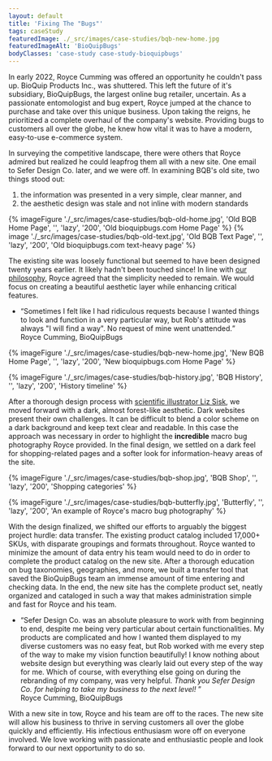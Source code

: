 ```yaml
---
layout: default
title: 'Fixing The "Bugs"'
tags: caseStudy
featuredImage: ./_src/images/case-studies/bqb-new-home.jpg
featuredImageAlt: 'BioQuipBugs'
bodyClasses: 'case-study case-study-bioquipbugs'
---
```


In early 2022, Royce Cumming was offered an opportunity he couldn't pass up. BioQuip Products Inc., was shuttered. This left the future of it's subsidiary, BioQuipBugs, the largest online bug retailer, uncertain. As a passionate entomologist and bug expert, Royce jumped at the chance to purchase and take over this unique business. Upon taking the reigns, he prioritized a complete overhaul of the company's website. Providing bugs to customers all over the globe, he knew how vital it was to have a modern, easy-to-use e-commerce system.

In surveying the competitive landscape, there were others that Royce admired but realized he could leapfrog them all with a new site. One email to Sefer Design Co. later, and we were off. In examining BQB's old site, two things stood out:

1. the information was presented in a very simple, clear manner, and
2. the aesthetic design was stale and not inline with modern standards

{% imageFigure './_src/images/case-studies/bqb-old-home.jpg', 'Old BQB Home Page', '', 'lazy', '200', 'Old bioquipbugs.com Home Page' %}
{% image './_src/images/case-studies/bqb-old-text.jpg', 'Old BQB Text Page', '', 'lazy', '200', 'Old bioquipbugs.com text-heavy page' %}

The existing site was loosely functional but seemed to have been designed twenty years earlier. It likely hadn't been touched since! In line with [our philosophy](/philosophy/), Royce agreed that the simplicity needed to remain. We would focus on creating a beautiful aesthetic layer while enhancing critical features.

<div class="endorsements">
  <ul class="endorsements-list">
    <li>
      <div class="wrapper-wide-med">
        <q>Sometimes I felt like I had ridiculous requests because I wanted things to look and function in a very particular way, but Rob's attitude was always "I will find a way". No request of mine went unattended.</q>
        <div class="attribution">Royce Cumming,
          <span>BioQuipBugs</span>
        </div>
      </div>
    </li>
  </ul>
</div>

{% imageFigure './_src/images/case-studies/bqb-new-home.jpg', 'New BQB Home Page', '', 'lazy', '200', 'New bioquipbugs.com Home Page' %}

{% imageFigure './_src/images/case-studies/bqb-history.jpg', 'BQB History', '', 'lazy', '200', 'History timeline' %}

After a thorough design process with [scientific illustrator Liz Sisk](https://www.lizsiskillustration.com/), we moved forward with a dark, almost forest-like aesthetic. Dark websites present their own challenges. It can be difficult to blend a color scheme on a dark background and keep text clear and readable. In this case the approach was necessary in order to highlight the **incredible** macro bug photography Royce provided. In the final design, we settled on a dark feel for shopping-related pages and a softer look for information-heavy areas of the site.

{% imageFigure './_src/images/case-studies/bqb-shop.jpg', 'BQB Shop', '', 'lazy', '200', 'Shopping categories' %}

{% imageFigure './_src/images/case-studies/bqb-butterfly.jpg', 'Butterfly', '', 'lazy', '200', 'An example of Royce\'s macro bug photography' %}

With the design finalized, we shifted our efforts to arguably the biggest project hurdle: data transfer. The existing product catalog included 17,000+ SKUs, with disparate groupings and formats throughout. Royce wanted to minimize the amount of data entry his team would need to do in order to complete the product catalog on the new site. After a thorough education on bug taxonomies, geographies, and more, we built a transfer tool that saved the BioQuipBugs team an immense amount of time entering and checking data. In the end, the new site has the complete product set, neatly organized and cataloged in such a way that makes administration simple and fast for Royce and his team.

<div class="endorsements">
  <ul class="endorsements-list">
    <li class="alt">
      <div class="wrapper-wide-med">
        <q>Sefer Design Co. was an absolute pleasure to work with from beginning to end, despite me being very particular about certain functionalities. My products are complicated and how I wanted them displayed to my diverse customers was no easy feat, but Rob worked with me every step of the way to make my vision function beautifully! I know nothing about website design but everything was clearly laid out every step of the way for me. Which of course, with everything else going on during the rebranding of my company, was very helpful.
          <em>Thank you Sefer Design Co. for helping to take my business to the next level!</em>
        </q>
        <div class="attribution">Royce Cumming,
          <span>BioQuipBugs</span>
        </div>
      </div>
    </li>
  </ul>
</div>

With a new site in tow, Royce and his team are off to the races. The new site will allow his business to thrive in serving customers all over the globe quickly and efficiently. His infectious enthusiasm wore off on everyone involved. We love working with passionate and enthusiastic people and look forward to our next opportunity to do so.
